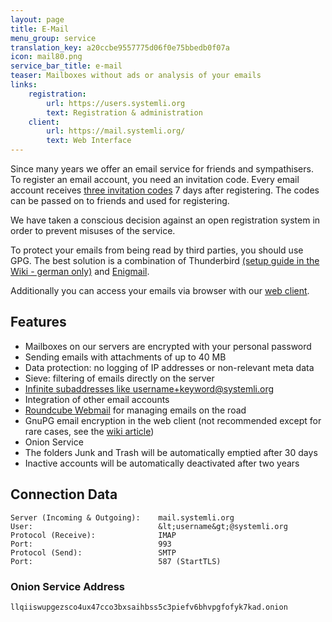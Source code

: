 ```yaml
---
layout: page
title: E-Mail
menu_group: service
translation_key: a20ccbe9557775d06f0e75bbedb0f07a
icon: mail80.png
service_bar_title: e-mail
teaser: Mailboxes without ads or analysis of your emails
links:
    registration:
        url: https://users.systemli.org
        text: Registration & administration
    client:
        url: https://mail.systemli.org/
        text: Web Interface
---
```

Since many years we offer an email service for friends and sympathisers. To register an email account, you need an invitation code. Every email account receives [three invitation codes](https://users.systemli.org) 7 days after registering. The codes can be passed on to friends and used for registering.

We have taken a conscious decision against an open registration system in order to prevent misuses of the service.

To protect your emails from being read by third parties, you should use GPG. The best solution is a combination of Thunderbird [(setup guide in the Wiki - german only)](https://wiki.systemli.org/howto/howto/thunderbird_systemli) and [Enigmail](https://www.enigmail.net/home/index.php).</p>

Additionally you can access your emails via browser with our [web client](https://mail.systemli.org/).

## Features

* Mailboxes on our servers are encrypted with your personal password
* Sending emails with attachments of up to 40 MB
* Data protection: no logging of IP addresses or non-relevant meta data
* Sieve: filtering of emails directly on the server
* [Infinite subaddresses like username+keyword@systemli.org](https://www.systemli.org/en/tips%20and%20tricks/2014/06/29/monitor-your-user-data.html)
* Integration of other email accounts
* [Roundcube Webmail](https://mail.systemli.org) for managing emails on the road
* GnuPG email encryption in the web client (not recommended except for rare cases, see the [wiki article](https://wiki.systemli.org/howto/webmail_enigma_en))
* Onion Service
* The folders Junk and Trash will be automatically emptied after 30 days
* Inactive accounts will be automatically deactivated after two years

## Connection Data

```
Server (Incoming & Outgoing):    mail.systemli.org
User:                            &lt;username&gt;@systemli.org
Protocol (Receive):              IMAP
Port:                            993
Protocol (Send):                 SMTP
Port:                            587 (StartTLS)
```

### Onion Service Address

```
llqiiswupgezsco4ux47cco3bxsaihbss5c3piefv6bhvpgfofyk7kad.onion
```
